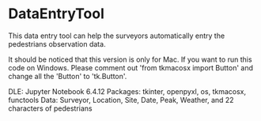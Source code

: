 # DataEntryTool
This data entry tool can help the surveyors automatically entry the pedestrians observation data.

It should be noticed that this version is only for Mac.
If you want to run this code on Windows. 
Please comment out 'from tkmacosx import Button' and change all the 'Button' to 'tk.Button'.

DLE: Jupyter Notebook 6.4.12
Packages: tkinter, openpyxl, os, tkmacosx, functools
Data: Surveyor, Location, Site, Date, Peak, Weather, and 22 characters of pedestrians
